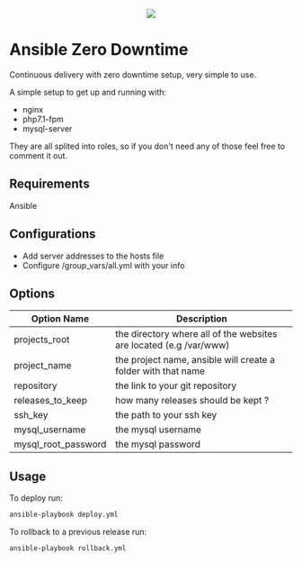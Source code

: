 <p align="center"><img src="https://drive.google.com/uc?export=view&id=1XQqfsu4RAHHjxzmjEFP3zdtyPOvFpLLr"></p>

# Ansible Zero Downtime

Continuous delivery with zero downtime setup, very simple to use.

A simple setup to get up and running with:
- nginx
- php7.1-fpm
- mysql-server

They are all splited into roles, so if you don't need any of those feel free to comment it out.

## Requirements

Ansible

## Configurations

- Add server addresses to the hosts file
- Configure /group_vars/all.yml with your info

## Options

| Option Name  | Description |
| ------------- | ------------- |
| projects_root  | the directory where all of the websites are located (e.g /var/www)  |
| project_name  | the project name, ansible will create a folder with that name  |
| repository  | the link to your git repository  |
| releases_to_keep  | how many releases should be kept ?  |
| ssh_key  | the path to your ssh key  |
| mysql_username  | the mysql username  |
| mysql_root_password  | the mysql password |

## Usage

To deploy run:
```sh
ansible-playbook deploy.yml
```

To rollback to a previous release run:
```sh
ansible-playbook rollback.yml
```
